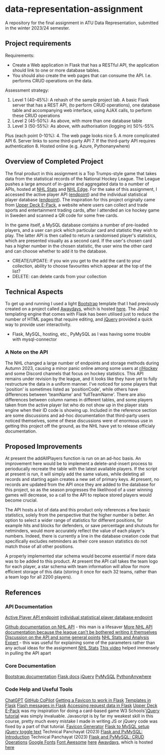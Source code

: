 # data-representation-assignment

A repository for the final assignment in ATU Data Representation, submitted in the winter 2023/24 semester.

## Project requirements

Requirements:

- Create a Web application in Flask that has a RESTful API, the application should link to one or more database tables.
- You should also create the web pages that can consume the API. I.e. performs CRUD operations on the data.

Assessment strategy:

1. Level 1 (40-45%): A rehash of the sample project lab. A basic Flask server that has a REST API, (to perform CRUD operations), one database table and accompanying web interface, using AJAX calls, to perform these CRUD operations
2. Level 2 (45-50%): As above, with more than one database table
3. Level 3 (50-55%): As above, with authorisation (logging in) 50%-55%

Plus (each point 0-10%):
4. The web page looks nice
5. A more complicated API
6. Server links to some third-party API
7. If the third-party API requires authentication
8. Hosted online (e.g. Azure, Pythonanywhere)

## Overview of Completed Project

The final product in this assignment is a Top Trumps-style game that takes data from the statistical records of the National Hockey League. The League pushes a large amount of in-game and aggregated data to a number of APIs, hosted at [NHL Stats](https://www.nhl.com/stats/) and [NHL Edge](https://edge.nhl.com/). For the sake of this assignment, I accessed the active player API ([endpoint](https://search.d3.nhle.com/api/v1/search/player?q=*&culture=en-us&limit=6000)) and the individual statistical player database ([endpoint](https://api-web.nhle.com/v1/player/8477846/landing)). The inspiration for this project originally came from [Upper Deck E-Pack](https://www.upperdeckepack.com/), a website where users can collect and trade sports and entertainment trading cards, after I attended an ice hockey game in Sweden and scanned a QR code for some free cards.

In the game itself, a MySQL database contains a number of pre-loaded players, and a user can pick which particular card and statistic they wish to play. The latter API is then called to return a randomised player's statistics, which are presented visually as a second card. If the user's chosen card has a higher number in the chosen statistic, the user wins the other card and can choose whether to add it to the database.

- CREATE/UPDATE: if you win you get to the add the card to your collection, ability to choose favourites which appear at the top of the list?
- DELETE: can delete cards from your collection

## Technical Aspects

To get up and running I used a light [Bootstrap](https://getbootstrap.com/docs/4.1/getting-started/introduction/) template that I had previously created on a project called [Awaydays](https://github.com/kiehozero/away-day), which is hosted [here](https://kiehozero.github.io/away-day/index.html). The Jinja2 templating engine that comes with Flask has been utilised just to reduce the number of HTML pages that require editing, and [jQuery](https://api.jquery.com/) provided a quick way to provide user interactivity.

- Flask, MySQL, hosting, etc., PyMySQL as I was having some trouble with mysql-connector

### A Note on the API

The NHL changed a large number of endpoints and storage methods during Autumn 2023, causing a minor panic online among some users at [r/Hockey](https://www.reddit.com/r/hockey/) and some Discord channels that focus on hockey statistics. This API remains under revision by the league, and it looks like they have yet to fully restructure the data in a uniform manner. I've noticed for some players that 'position' is sometimes listed as 'positionCode', while others have differences between 'teamName' and 'fullTeamName'. There are also differences between column names in different tables, and some players taken from the active player list who do not show up in the player stats engine when their ID code is showing up. Included in the reference section are some discussions and ad-hoc documentation that third-party users noticed themselves, some of these discussions were of enormous use in getting this project off the ground, as the NHL have yet to release officialy documentation.

## Proposed Improvements

At present the addAllPlayers function is run on an ad-hoc basis. An improvement here would be to implement a delete-and-insert process to perioducally recreate the table with the latest available players. If the script at present is run, it will simply add the same values, while deleting all records and starting again creates a new set of primary keys. At present, no records are updated from the API once they are added to the database for this project, so as the season progresses the likelihood of a user winning games will decrease, so a call to the API to replace stored players would become crucial.

The API hosts a lot of data and this product only references a few basic statistics, solely from the perspective that the higher number is better. An option to select a wider range of statistics for different positions, for example hits and blocks for defenders, or save percentage and shutouts for netminders, would more accurately reflect the value of each player's numbers. Indeed, there is currently a line in the database creation code that specifically excludes netminders as their core season statistics do not match those of all other positions.

A properly implemented star schema would become essential if more data was to be added to this product. At present the API call takes the team logo for each player, a star schema with team information will allow for more efficient storage of this data (storing it once for each 32 teams, rather than a team logo for all 2200 players).

## References

### API Documentation

[Active Player API endpoint](https://search.d3.nhle.com/api/v1/search/player?q=*&culture=en-us&limit=6000)
[individual statistical player database endpoint](https://api-web.nhle.com/v1/player/8477846/landing)

[Github documentation on NHL API](https://github.com/Zmalski/NHL-API-Reference) - this man is a lifesaver
[More NHL API documentation because the league can't be bothered writing it themselves](https://gitlab.com/dword4/nhlapi/-/blob/master/new-api.md)
[Discussion on the API and some general points](https://www.reddit.com/r/hockey/comments/17qu8by/nhl_api_down_looking_for_alternatives_software/?rdt=40503)
[NHL Stats and Analysis Expert](https://github.com/bloodlinealpha/NHL-Stats-and-Analysis-Expert/blob/main/nhlAPI.json) - this was useful for explaining some of the parameters rather than any actual ideas for the assignment
[NHL Stats](https://www.nhl.com/stats/)
[This video](https://www.youtube.com/watch?v=wjo68W2qkqw) helped immensely in pulling the API apart

### Core Documentation

[Bootstrap documentation](https://getbootstrap.com/docs/4.1/getting-started/introduction/)
[Flask docs](https://flask.palletsprojects.com/en/2.0.x/)
[jQuery](https://api.jquery.com/)
[PyMySQL](https://pypi.org/project/pymysql/)
[PythonAnywhere](https://help.pythonanywhere.com/pages/Flask/)

### Code Help and Useful Tools

[ChatGPT](https://chat.openai.com/)
[GitHub CoPilot](https://copilot.github.com/)
[Getting a Favicon to work in Flask](https://flask.palletsprojects.com/en/1.1.x/patterns/favicon/)
[Templates in Flask](https://flask.palletsprojects.com/en/3.0.x/tutorial/templates/)
[Flash messages in Flask](https://flask.palletsprojects.com/en/3.0.x/patterns/flashing/)
[Accessing request data in Flask](https://flask.palletsprojects.com/en/3.0.x/quickstart/#accessing-request-data)
[Upper Deck E-Pack](https://www.upperdeckepack.com/) was my inspiration for doing a card-based game
W3 Schools'[jQuery tutorial](https://www.w3schools.com/jquery/default.asp) was simply invaluable. Javascript is by far my weakest skill in this course, pretty much every mistake I made in writing JS or jQuery code was fixed by a part of that tutorial.
[Favicon Generator](https://favicon.io/favicon-converter/)
[Flask to MySQL setup](https://www.askpython.com/python-modules/flask/flask-mysql-database)
[jQuery toggle text](https://www.w3schools.com/howto/howto_js_toggle_text.asp)
Technical Panchayat (2023) [Flask and PyMySQL: Introduction](https://medium.com/@technicalpanchayat18/flask-pymysql-introduction-ae00ab1821f)
Technical Panchayat (2023) [Flask and PyMySQL: CRUD Operations](https://medium.com/@technicalpanchayat18/flask-pymysql-crud-operations-93c279b84c4c)
[Google Fonts](https://fonts.google.com/specimen/Titillium+Web)
[Font Awesome](https://fontawesome.com/)
[here](https://kiehozero.github.io/away-day/index.html)
[Awaydays](https://github.com/kiehozero/away-day), which is hosted [here](https://kiehozero.github.io/away-day/index.html)
